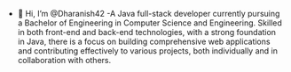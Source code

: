 - 👋 Hi, I’m @Dharanish42
-A Java full-stack developer currently pursuing a Bachelor of Engineering in Computer Science and Engineering. Skilled in both front-end and back-end technologies, with a strong foundation in Java, there is a focus on building comprehensive web applications and contributing effectively to various projects, both individually and in collaboration with others.

<!---
Dharanish42/Dharanish42 is a ✨ special ✨ repository because its `README.md` (this file) appears on your GitHub profile.
You can click the Preview link to take a look at your changes.
--->
